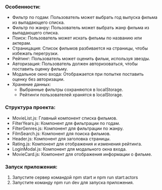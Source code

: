 ### Особенности:

- Фильтр по годам: Пользователь может выбрать год выпуска фильма из выпадающего списка.
- Фильтр по жанру: Пользователь может выбрать жанр фильма из выпадающего списка.
- Поиск: Пользователь может искать фильмы по названию или актерам.
- Страницация: Список фильмов разбивается на страницы, чтобы избежать перегрузки.
- Рейтинг: Пользователь может оценить фильм, используя звезды.
- Авторизация: Пользователь должен авторизоваться, чтобы поставить оценку фильму.
- Модальное окно входа: Отображается при попытке поставить оценку без авторизации.
- Хранение данных: 
  - Выбранные фильтры сохраняются в localStorage.
  - Рейтинги пользователей хранятся в localStorage.

### Структура проекта:

- MovieList.js: Главный компонент списка фильмов.
- FilterYears.js: Компонент для фильтрации по годам.
- FilterGenres.js: Компонент для фильтрации по жанру.
- FilmSearch.js: Компонент для поиска фильмов.
- Header.js: Компонент для заголовка страницы.
- Rating.js: Компонент для отображения и изменения рейтинга.
- LoginModal.js: Компонент для модального окна входа.
- MovieCard.js: Компонент для отображения информации о фильме.

### Запуск приложения:

1. Запустите сервер командой npm start и npm run start:actors
2. Запустите команду npm run dev для запуска приложения.
